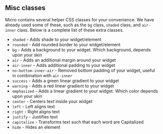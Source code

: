 
## Misc classes

Micro contains several helper CSS classes for your convenience. We have already used some of these, 
such as the `bg` class, `shaded` class, and `air-inner` class. Below is a complete list of these 
extra classes.

* `shaded` - Adds shade to your widget/element
* `rounded` - Add rounded border to your widget/element
* `bg` - Adds a background to your widget. Which background, depends upon your skin
* `air` - Adds an additional margin around your widget
* `air-inner` - Adds additional padding to your widget
* `no-bottom-inner-air` - Removed bottom padding of your widget, useful in combination with `air-inner`
* `success` - Adds a green linear gradient to your widget
* `warning` - Adds a red linear gradient to your widget
* `emphasized` - Adds a linear gradient to your widget. Which color depends upon your skin
* `center` - Centers text inside your widget
* `left` - Left aligns text
* `right` - Right aligns text
* `justify` - Justifies text
* `capitalize` - Transforms text such that each word are Capitalized
* `hide` - Hides an element
